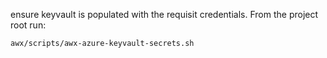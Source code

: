 ensure keyvault is populated with the requisit credentials. From the project root run:
```bash
awx/scripts/awx-azure-keyvault-secrets.sh
```